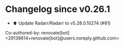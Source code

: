 # Changelog since v0.26.1
- ⬆️ Update Radarr/Radarr to v5.28.0.10274 (#81)

Co-authored-by: renovate[bot] <29139614+renovate[bot]@users.noreply.github.com> 
